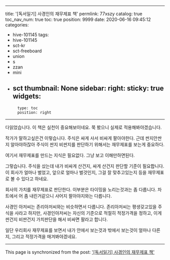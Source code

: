 
---
title: '[독서일기] 사경인의 재무제표 책'
permlink: 77xszy
catalog: true
toc_nav_num: true
toc: true
position: 9999
date: 2020-06-16 09:45:12
categories:
- hive-101145
tags:
- hive-101145
- sct-kr
- sct-freeboard
- union
- s
- zzan
- mini
- sct
thumbnail: None
sidebar:
    right:
        sticky: true
widgets:
    -
        type: toc
        position: right
---


다읽었습니다.
이 책은 실천이 중요해보이네요. 
쭉 봤으니 실제로 적용해봐야겠습니다.

작가가 말하고싶은건 이렇습니다.
주식은 싸게 사서 비싸게 팔아야한다.
근데 싼지안싼지 알아야하잖아
주식이 싼지 비싼지를 판단하기 위해서는
재무제표를 보는게 중요하다.

여기서 재무제표를 만드는 지식은 필요없다.
그냥 보고 이해만하면된다.

그렇습니다.  주식을 샀는데 내가 비싸게 산건지, 싸게 산건지 판단할 기준이 필요합니다. 이 회사가 얼마나 벌었고, 앞으로 얼마나 벌것인지, 그걸 잘 맞추고있는지 등을 재무제표로 볼 수 있다고 하네요.

회사의 가치를 재무제표로 판단한다. 이부분은 타이밍을 노리는것과는 좀 다릅니다. 차트에서 어 좀 내린거같으니 사어지 팔아야지와는 다릅니다.

사경인 아저씨는 존리아저씨와는 비슷하면서 다릅니다. 존리아저씨는 평생갖고있을 주식을 사라고 하지만, 사경인아저씨는 자신의 기준으로 적절히 적정가격을 정하고, 이게 싼건지 비싼건지 가치판단을 해서 비싸면 팔라고 합니다.

일단 우리회사 재무제표를 보면서 내가 안에서 보는것과 밖에서 보는것이 얼마나 다른지, 그리고 적정가격을 매겨봐야겠네요.

- - -

This page is synchronized from the post: ['[독서일기] 사경인의 재무제표 책'](https://steemit.com/@jacobyu/77xszy)
